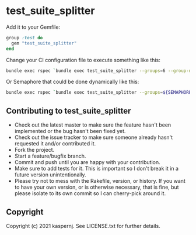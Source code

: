 # test_suite_splitter

Add it to your Gemfile:
```ruby
group :test do
  gem "test_suite_splitter"
end
```

Change your CI configuration file to execute something like this:
```bash
bundle exec rspec `bundle exec test_suite_splitter --groups=6 --group-number=3`
```

Or Semaphore that could be done dynamically like this:
```bash
bundle exec rspec `bundle exec test_suite_splitter --groups=${SEMAPHORE_JOB_COUNT} --group-number=${SEMAPHORE_JOB_INDEX}`
```

## Contributing to test_suite_splitter
 
* Check out the latest master to make sure the feature hasn't been implemented or the bug hasn't been fixed yet.
* Check out the issue tracker to make sure someone already hasn't requested it and/or contributed it.
* Fork the project.
* Start a feature/bugfix branch.
* Commit and push until you are happy with your contribution.
* Make sure to add tests for it. This is important so I don't break it in a future version unintentionally.
* Please try not to mess with the Rakefile, version, or history. If you want to have your own version, or is otherwise necessary, that is fine, but please isolate to its own commit so I can cherry-pick around it.

## Copyright

Copyright (c) 2021 kaspernj. See LICENSE.txt for
further details.
